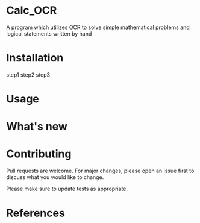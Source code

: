 # Calc_OCR
A program which utilizes OCR to solve simple mathematical problems and logical statements written by hand

# Installation
step1
step2
step3

# Usage




# What's new


# Contributing
Pull requests are welcome. For major changes, please open an issue first to discuss what you would like to change.

Please make sure to update tests as appropriate.

# References
